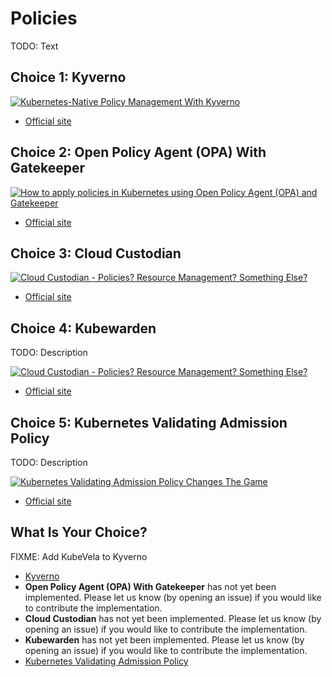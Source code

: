 # Policies

TODO: Text

## Choice 1: Kyverno

[![Kubernetes-Native Policy Management With Kyverno](https://img.youtube.com/vi/DREjzfTzNpA/0.jpg)](https://youtu.be/DREjzfTzNpA)
* [Official site](https://kyverno.io)

## Choice 2: Open Policy Agent (OPA) With Gatekeeper

[![How to apply policies in Kubernetes using Open Policy Agent (OPA) and Gatekeeper](https://img.youtube.com/vi/14lGc7xMAe4/0.jpg)](https://youtu.be/14lGc7xMAe4)
* [Official site](https://open-policy-agent.github.io/gatekeeper)

## Choice 3: Cloud Custodian

[![Cloud Custodian - Policies? Resource Management? Something Else?](https://img.youtube.com/vi/AuXWI-Mkz9Q/0.jpg)](https://youtu.be/AuXWI-Mkz9Q)
* [Official site](https://cloudcustodian.io)

## Choice 4: Kubewarden

TODO: Description

[![Cloud Custodian - Policies? Resource Management? Something Else?](https://img.youtube.com/vi/KbKQu3AqhBY/0.jpg)](https://youtu.be/KbKQu3AqhBY)
* [Official site](https://kubewarden.io)

## Choice 5: Kubernetes Validating Admission Policy

TODO: Description

[![Kubernetes Validating Admission Policy Changes The Game](https://img.youtube.com/vi/EsZcDUaSUss/0.jpg)](https://youtu.be/EsZcDUaSUss)
* [Official site](https://kubernetes.io/docs/reference/access-authn-authz/validating-admission-policy)

## What Is Your Choice?

FIXME: Add KubeVela to Kyverno

* [Kyverno](kyverno.md)
* **Open Policy Agent (OPA) With Gatekeeper** has not yet been implemented. Please let us know (by opening an issue) if you would like to contribute the implementation.
* **Cloud Custodian** has not yet been implemented. Please let us know (by opening an issue) if you would like to contribute the implementation.
* **Kubewarden** has not yet been implemented. Please let us know (by opening an issue) if you would like to contribute the implementation.
* [Kubernetes Validating Admission Policy](vap.md)
